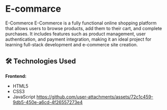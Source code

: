 
# E-commarce

E-Commerce
E-Commerce is a fully functional online shopping platform that allows users to browse products, add them to their cart, and complete purchases. It includes features such as product management, user authentication, and payment integration, making it an ideal project for learning full-stack development and e-commerce site creation.


## 🛠️ Technologies Used

**Frontend:**

- HTML5
- CSS3 
- JavaScript 
https://github.com/user-attachments/assets/72c1c459-9db5-450e-a6cd-4f26557273e4

